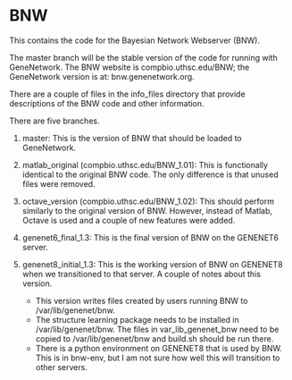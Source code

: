 # BNW

This contains the code for the Bayesian Network Webserver (BNW).

The master branch will be the stable version of the code for running with GeneNetwork. The BNW website is compbio.uthsc.edu/BNW; the GeneNetwork version is at: bnw.genenetwork.org.

There are a couple of files in the info_files directory that provide descriptions of the BNW code and other information.

There are five branches.
1) master: This is the version of BNW that should be loaded to GeneNetwork.

2) matlab_original (compbio.uthsc.edu/BNW_1.01): This is functionally identical to the original BNW code. The only difference is that unused files were removed.

3) octave_version (compbio.uthsc.edu/BNW_1.02): This should perform similarly to the original version of BNW. However, instead of Matlab, Octave is used and a couple of new features were added.

4) genenet6_final_1.3: This is the final version of BNW on the GENENET6 server.

5) genenet8_initial_1.3: This is the working version of BNW on GENENET8 when we transitioned to that server. 
   A couple of notes about this version.
   - This version writes files created by users running BNW to /var/lib/genenet/bnw. 
   - The structure learning package needs to be installed in /var/lib/genenet/bnw. The files in var_lib_genenet_bnw need to be copied to /var/lib/genenet/bnw and build.sh should be run there.
   - There is a python environment on GENENET8 that is used by BNW. This is in bnw-env, but I am not sure how well this will transition to other servers.
        

